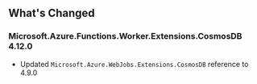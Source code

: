 ## What's Changed

<!-- Please add your release notes in the following format:
- My change description (#PR/#issue)
-->

### Microsoft.Azure.Functions.Worker.Extensions.CosmosDB 4.12.0

- Updated `Microsoft.Azure.WebJobs.Extensions.CosmosDB` reference to 4.9.0
